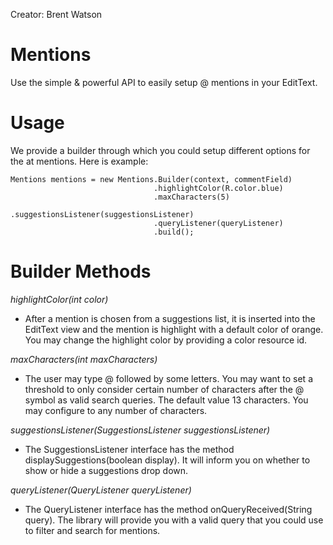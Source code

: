Creator: Brent Watson

# Mentions

Use the simple & powerful API to easily setup @ mentions in your EditText.

# Usage

We provide a builder through which you could setup different options for the at
mentions. Here is example:

```
Mentions mentions = new Mentions.Builder(context, commentField)
                                .highlightColor(R.color.blue)
                                .maxCharacters(5)
                                .suggestionsListener(suggestionsListener)
                                .queryListener(queryListener)
                                .build();
```

# Builder Methods

*highlightColor(int color)*

- After a mention is chosen from a suggestions list, it is inserted into the
  EditText view and the mention is highlight with a default color of orange.
  You may change the highlight color by providing a color resource id.

*maxCharacters(int maxCharacters)*


- The user may type @ followed by some letters. You may want to set a threshold to
only consider certain number of characters after the @ symbol as valid search
queries. The default value 13 characters. You may configure to any number
of characters.

*suggestionsListener(SuggestionsListener suggestionsListener)*


- The SuggestionsListener interface has the method displaySuggestions(boolean display).
It will inform you on whether to show or hide a suggestions drop down.

*queryListener(QueryListener queryListener)*


- The QueryListener interface has the method onQueryReceived(String query). The library
will provide you with a valid query that you could use to filter and search for mentions.
